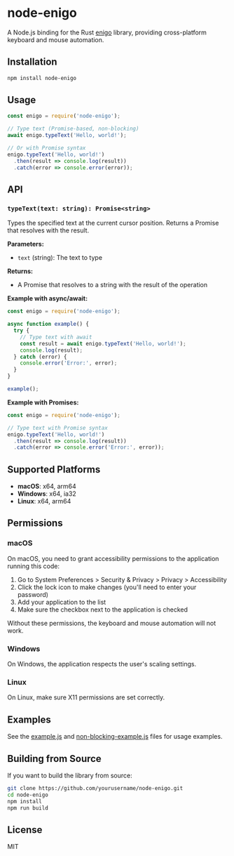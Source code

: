 # node-enigo

A Node.js binding for the Rust [enigo](https://github.com/enigo-rs/enigo) library, providing cross-platform keyboard and mouse automation.

## Installation

```bash
npm install node-enigo
```

## Usage

```javascript
const enigo = require('node-enigo');

// Type text (Promise-based, non-blocking)
await enigo.typeText('Hello, world!');

// Or with Promise syntax
enigo.typeText('Hello, world!')
  .then(result => console.log(result))
  .catch(error => console.error(error));
```

## API

### `typeText(text: string): Promise<string>`

Types the specified text at the current cursor position. Returns a Promise that resolves with the result.

**Parameters:**
- `text` (string): The text to type

**Returns:**
- A Promise that resolves to a string with the result of the operation

**Example with async/await:**
```javascript
const enigo = require('node-enigo');

async function example() {
  try {
    // Type text with await
    const result = await enigo.typeText('Hello, world!');
    console.log(result);
  } catch (error) {
    console.error('Error:', error);
  }
}

example();
```

**Example with Promises:**
```javascript
const enigo = require('node-enigo');

// Type text with Promise syntax
enigo.typeText('Hello, world!')
  .then(result => console.log(result))
  .catch(error => console.error('Error:', error));
```

## Supported Platforms

- **macOS**: x64, arm64
- **Windows**: x64, ia32
- **Linux**: x64, arm64

## Permissions

### macOS

On macOS, you need to grant accessibility permissions to the application running this code:

1. Go to System Preferences > Security & Privacy > Privacy > Accessibility
2. Click the lock icon to make changes (you'll need to enter your password)
3. Add your application to the list
4. Make sure the checkbox next to the application is checked

Without these permissions, the keyboard and mouse automation will not work.

### Windows

On Windows, the application respects the user's scaling settings.

### Linux

On Linux, make sure X11 permissions are set correctly.

## Examples

See the [example.js](./example.js) and [non-blocking-example.js](./non-blocking-example.js) files for usage examples.

## Building from Source

If you want to build the library from source:

```bash
git clone https://github.com/yourusername/node-enigo.git
cd node-enigo
npm install
npm run build
```

## License

MIT 